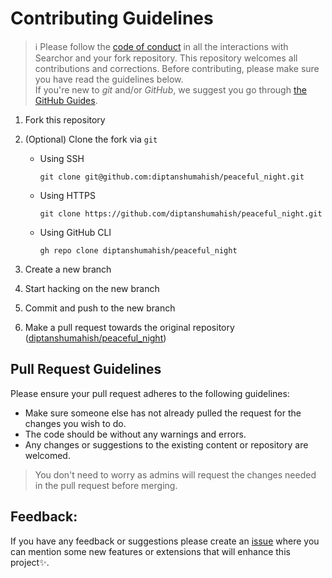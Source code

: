 # Contributing Guidelines

> :information_source: Please follow the [code of conduct](CODE_OF_CONDUCT.md) in all the interactions with Searchor and your fork repository.
This repository welcomes all contributions and corrections. Before contributing, please make sure you have read the guidelines below. <br>
If you're new to _git_ and/or _GitHub_, we suggest you go through [the GitHub Guides](https://guides.github.com/introduction/flow/).
1. Fork this repository
2. (Optional) Clone the fork via `git`
   - Using SSH

     ```shell
     git clone git@github.com:diptanshumahish/peaceful_night.git
     ```

   - Using HTTPS

     ```shell
     git clone https://github.com/diptanshumahish/peaceful_night.git
     ```

   - Using GitHub CLI

     ```shell
     gh repo clone diptanshumahish/peaceful_night
     ```

3. Create a new branch 
4. Start hacking on the new branch
5. Commit and push to the new branch
6. Make a pull request towards the original repository ([diptanshumahish/peaceful_night](https://github.com/diptanshumahish/peaceful_night/new/master))

## Pull Request Guidelines

Please ensure your pull request adheres to the following guidelines:

- Make sure someone else has not already pulled the request for the changes you wish to do.
- The code should be without any warnings and errors.
- Any changes or suggestions to the existing content or repository are welcomed.

> You don't need to worry as admins will request the changes needed in the pull request before merging.
## Feedback:

If you have any feedback or suggestions please create an  <a href="https://github.com/diptanshumahish/peaceful_night/issues">issue</a> where you can mention some new features or extensions that will enhance this project✨.

<!-- ------------------------------------------------------------------------------------------------------------------------------------------------------->

